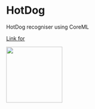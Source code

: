 # HotDog
HotDog recogniser using CoreML

[Link for](https://drive.google.com/file/d/1fHAnMVc_E-G_mXvuyEaZ89qEfUcdWrbK/view?usp=sharing8)

<img src="https://i.ibb.co/6PfmGKC/Screenshot-2021-01-08-at-11-26-25.png" width="150" align = "center">
